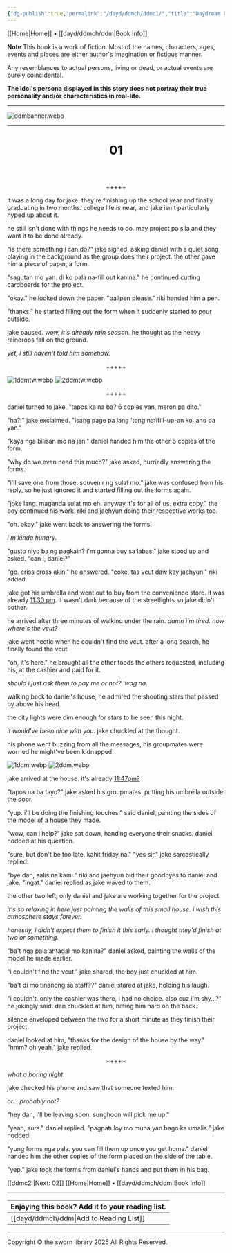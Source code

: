 ```yaml
---
{"dg-publish":true,"permalink":"/dayd/ddmch/ddmc1/","title":"Daydream CH1"}
---
```


[[Home\|Home]] • [[dayd/ddmch/ddm\|Book Info]]

**Note**
This book is a work of fiction. Most of the names, characters, ages, events and places are either author's imagination or fictious manner.

Any resemblances to actual persons, living or dead, or actual events are purely coincidental.

**The idol's persona displayed in this story does not portray their true personality and/or characteristics in real-life.**
***

![ddmbanner.webp](/img/user/dayd/ddmstor/ddmbanner.webp)

***
# <p style="text-align:center;"> 01 </p>
<br>
<p style="text-align:center;">+++++</p>

it was a long day for jake. they're finishing up the school year and finally graduating in two months. college life is near, and jake isn't particularly hyped up about it.

he still isn't done with things he needs to do. may project pa sila and they want it to be done already.

"is there something i can do?" jake sighed, asking daniel with a quiet song playing in the background as the group does their project. the other gave him a piece of paper, a form.

"sagutan mo yan. di ko pala na-fill out kanina." he continued cutting cardboards for the project.

"okay." he looked down the paper. "ballpen please." riki handed him a pen.

"thanks." he started filling out the form when it suddenly started to pour outside.

jake paused. *wow, it's already rain season.* he thought as the heavy raindrops fall on the ground.

*yet, i still haven't told him somehow.*

<p style="text-align:center;">+++++</p>

![1ddmtw.webp](/img/user/dayd/ddmstor/1ddmtw.webp)
![2ddmtw.webp](/img/user/dayd/ddmstor/2ddmtw.webp)

<p style="text-align:center;">+++++</p>

daniel turned to jake. "tapos ka na ba? 6 copies yan, meron pa dito."

"ha?!" jake exclaimed. "isang page pa lang 'tong nafifill-up-an ko. ano ba yan."

"kaya nga bilisan mo na jan." daniel handed him the other 6 copies of the form.

"why do we even need this much?" jake asked, hurriedly answering the forms.

"i'll save one from those. souvenir ng sulat mo." jake was confused from his reply, so he just ignored it and started filling out the forms again.

"joke lang. maganda sulat mo eh. anyway it's for all of us. extra copy." the boy continued his work. riki and jaehyun doing their respective works too.

"oh. okay." jake went back to answering the forms.

*i'm kinda hungry.*

"gusto niyo ba ng pagkain? i'm gonna buy sa labas." jake stood up and asked. "can i, daniel?"

"go. criss cross akin." he answered. "coke, tas vcut daw kay jaehyun." riki added.

jake got his umbrella and went out to buy from the convenience store. it was already <u>11:30 pm</u>. it wasn't dark because of the streetlights so jake didn't bother.

he arrived after three minutes of walking under the rain. *damn i'm tired. now where's the vcut?*

jake went hectic when he couldn't find the vcut. after a long search, he finally found the vcut

"oh, it's here." he brought all the other foods the others requested, including his, at the cashier and paid for it.

*should i just ask them to pay me or not? 'wag na.*

walking back to daniel's house, he admired the shooting stars that passed by above his head.

the city lights were dim enough for stars to be seen this night.

*it would've been nice with you.* jake chuckled at the thought.

his phone went buzzing from all the messages, his groupmates were worried he might've been kidnapped.

![1ddm.webp](/img/user/dayd/ddmstor/1ddm.webp)
![2ddm.webp](/img/user/dayd/ddmstor/2ddm.webp)

jake arrived at the house. it's already <u>11:47pm?</u> 

"tapos na ba tayo?" jake asked his groupmates. putting his umbrella outside the door.

"yup. i'll be doing the finishing touches." said daniel, painting the sides of the model of a house they made.

"wow, can i help?" jake sat down, handing everyone their snacks. daniel nodded at his question.

"sure, but don't be too late, kahit friday na."
"yes sir." jake sarcastically replied.

"bye dan, aalis na kami." riki and jaehyun bid their goodbyes to daniel and jake.
"ingat." daniel replied as jake waved to them.

the other two left, only daniel and jake are working together for the project.

*it's so relaxing in here just painting the walls of this small house. i wish this atmosphere stays forever.*

*honestly, i didn't expect them to finish it this early. i thought they'd finish at two or something.*

"ba't nga pala antagal mo kanina?" daniel asked, painting the walls of the model he made earlier.

"i couldn't find the vcut." jake shared, the boy just chuckled at him.

"ba't di mo tinanong sa staff??" daniel stared at jake, holding his laugh.

"i couldn't. only the cashier was there, i had no choice. also cuz i'm shy...?" he jokingly said. dan chuckled at him, hitting him hard on the back.

silence enveloped between the two for a short minute as they finish their project.

daniel looked at him, "thanks for the design of the house by the way."
"hmm? oh yeah." jake replied.

<p style="text-align:center;">+++++</p>

*what a boring night.*

jake checked his phone and saw that someone texted him.

*or... probably not?*

"hey dan, i'll be leaving soon. sunghoon will pick me up."

"yeah, sure." daniel replied. "pagpatuloy mo muna yan bago ka umalis." jake nodded.

"yung forms nga pala. you can fill them up once you get home." daniel handed him the other copies of the form placed on the side of the table.

"yep." jake took the forms from daniel's hands and put them in his bag.

[[ddmc2 \|Next: 02]] 
[[Home\|Home]] • [[dayd/ddmch/ddm\|Book Info]]

***

| Enjoying this book? Add it to your reading list. |
| :----------------------------------------------- |
| [[dayd/ddmch/ddm\|Add to Reading List]]                     |
***

Copyright © the sworn library 2025
All Rights Reserved.

<script src="https://starryxoxo.github.io/treeajmgar/src/helpers/user/scripts/lastPage.js"></script>

